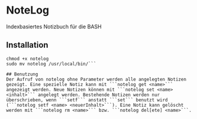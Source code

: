 # NoteLog
Indexbasiertes Notizbuch für die BASH

## Installation
```wget https://raw.githubusercontent.com/mfnalex/NoteLog/master/notelog
chmod +x notelog
sudo mv notelog /usr/local/bin/```

## Benutzung
Der Aufruf von notelog ohne Parameter werden alle angelegten Notizen gezeigt. Eine spezielle Notiz kann mit ```notelog get <name>``` angezeigt werden. Neue Notizen können mit ```notelog set <name> <inhalt>``` angelegt werden. Bestehende Notizen werden nur überschrieben, wenn ```setf``` anstatt ```set``` benutzt wird (```notelog setf <name> <neuerInhalt>```). Eine Notiz kann gelöscht werden mit ```notelog rm <name>``` bzw. ```notelog del[ete] <name>```.
